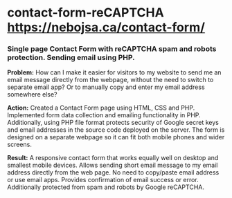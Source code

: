 # contact-form-reCAPTCHA <https://nebojsa.ca/contact-form/>
### Single page Contact Form with reCAPTCHA spam and robots protection. Sending email using PHP.

**Problem:** How can I make it easier for visitors to my website to send me an email message directly from the webpage, without the need to switch to separate email app? Or to manually copy and enter my email address somewhere else? 

**Action:** Created a Contact Form page using HTML, CSS and PHP. Implemented form data collection and emailing functionality in PHP. Additionally, using PHP file format protects security of Google secret keys and email addresses in the source code deployed on the server. The form is designed on a separate webpage so it can fit both mobile phones and wider screens. 

**Result:** A responsive contact form that works equally well on desktop and smallest mobile devices. Allows sending short email message to my email address directly from the web page. No need to copy/paste email address or use email apps. Provides confirmation of email success or error. Additionally protected from spam and robots by Google reCAPTCHA.
